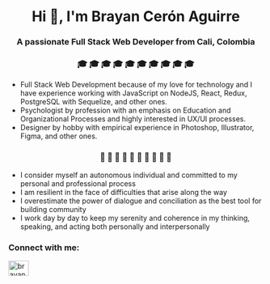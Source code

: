<h1 align="center">Hi 👋, I'm Brayan Cerón Aguirre</h1>
<h3 align="center">A passionate Full Stack Web Developer from Cali, Colombia</h3>

<h3 align="center">🎓 🎓 🎓 🎓 🎓 🎓 🎓 🎓 🎓 🎓 </h3>
<ul>
  <li>Full Stack Web Development because of my love for technology and I have experience working with JavaScript on NodeJS, React, Redux, PostgreSQL with Sequelize, and other ones.</li>
  <li>Psychologist by profession with an emphasis on Education and Organizational Processes and highly interested in UX/UI processes.</li>
  <li>Designer by hobby with empirical experience in Photoshop, Illustrator, Figma, and other ones.</li>
</ul>

<h3 align="center">🧩 🧩 🧩 🧩 🧩 🧩 🧩 🧩 🧩 🧩 </h3>
<ul>
  <li> I consider myself an autonomous individual and committed to my personal and professional process</li>
  <li> I am resilient in the face of difficulties that arise along the way</li>
  <li> I overestimate the power of dialogue and conciliation as the best tool for building community</li>
  <li> I work day by day to keep my serenity and coherence in my thinking, speaking, and acting both personally and interpersonally</li>
</ul>

<h3 align="left">Connect with me:</h3>
<p align="left">
<a href="https://linkedin.com/in/brayanceron" target="blank"><img align="center" src="https://raw.githubusercontent.com/rahuldkjain/github-profile-readme-generator/master/src/images/icons/Social/linked-in-alt.svg" alt="brayanceron" height="30" width="40" /></a>
</p>

